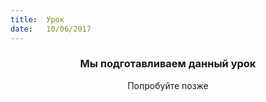 ```yaml
---
title:  Урок
date:   10/06/2017
---
```


### <center>Мы подготавливаем данный урок</center>
<center>Попробуйте позже</center>